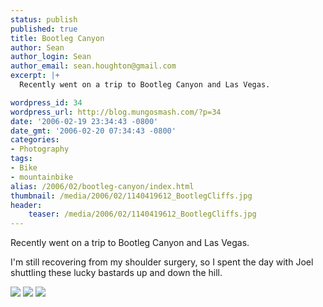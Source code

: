 ```yaml
---
status: publish
published: true
title: Bootleg Canyon
author: Sean
author_login: Sean
author_email: sean.houghton@gmail.com
excerpt: |+
  Recently went on a trip to Bootleg Canyon and Las Vegas.

wordpress_id: 34
wordpress_url: http://blog.mungosmash.com/?p=34
date: '2006-02-19 23:34:43 -0800'
date_gmt: '2006-02-20 07:34:43 -0800'
categories:
- Photography
tags:
- Bike
- mountainbike
alias: /2006/02/bootleg-canyon/index.html
thumbnail: /media/2006/02/1140419612_BootlegCliffs.jpg
header:
    teaser: /media/2006/02/1140419612_BootlegCliffs.jpg
---
```

Recently went on a trip to Bootleg Canyon and Las Vegas.

I'm still recovering from my shoulder surgery, so I spent the day with Joel shuttling these lucky bastards up and down the hill.

![]({{site.url_root}}/media/2006/02/1140419612_BootlegCliffs.jpg)
![]({{site.url_root}}/media/2006/02/1140420627_BootlegJumps.jpg)
![]({{site.url_root}}/media/2006/02/1140420846_BootlegSean.jpg)
